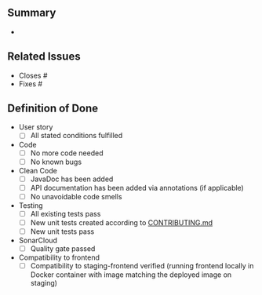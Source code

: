 ## Summary

-


## Related Issues

- Closes #
- Fixes #


## Definition of Done

- User story
  - [ ] All stated conditions fulfilled
- Code
  - [ ] No more code needed
  - [ ] No known bugs
- Clean Code
  - [ ] JavaDoc has been added
  - [ ] API documentation has been added via annotations (if applicable)
  - [ ] No unavoidable code smells
- Testing
  - [ ] All existing tests pass
  - [ ] New unit tests created according to [CONTRIBUTING.md](./CONTRIBUTING.md#-testing-strategy)
  - [ ] New unit tests pass
- SonarCloud
  - [ ] Quality gate passed
- Compatibility to frontend
  - [ ] Compatibility to staging-frontend verified (running frontend locally in Docker container with image matching the deployed image on staging)

